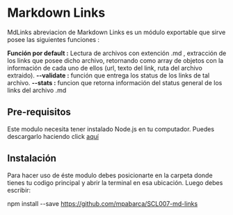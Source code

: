 # Markdown Links

MdLinks abreviacion de Markdown Links es un módulo exportable que sirve posee las siguientes funciones : 

**Función por default :** Lectura de archivos con extención .md , extracción de los links que posee dicho archivo, retornando como array de objetos con la información de cada uno de ellos (url, texto del link, ruta del archivo extraido).
**--validate :** función que entrega los status de los links de tal archivo.
**--stats :** funcion que retorna información del status general de los links del archivo .md

## Pre-requisitos
Este modulo necesita tener instalado Node.js en tu computador.
Puedes descargarlo haciendo click [aquí](https://nodejs.org/en/)

## Instalación
Para hacer uso de éste modulo debes posicionarte en la carpeta donde tienes tu codigo principal y abrir la terminal en esa ubicación. Luego debes escribir: 

npm install --save https://github.com/mpabarca/SCL007-md-links








